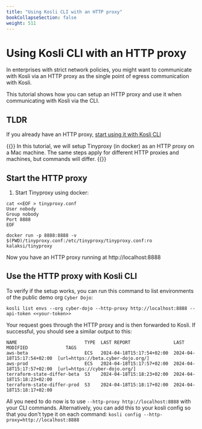 ```yaml
---
title: "Using Kosli CLI with an HTTP proxy"
bookCollapseSection: false
weight: 511
---
```


# Using Kosli CLI with an HTTP proxy

In enterprises with strict network policies, you might want to communicate with Kosli via an HTTP proxy as the single point of egress communication with Kosli. 

This tutorial shows how you can setup an HTTP proxy and use it when communicating with Kosli via the CLI.

## TLDR

If you already have an HTTP proxy, [start using it with Kosli CLI](#use-the-http-proxy-with-kosli-cli)


{{<hint info>}}
In this tutorial, we will setup Tinyproxy (in docker) as an HTTP proxy on a Mac machine.
The same steps apply for different HTTP proxies and machines, but commands will differ.
{{</hint>}}


## Start the HTTP proxy

1. Start Tinyproxy using docker:

```shell {.command}
cat <<EOF > tinyproxy.conf
User nobody
Group nobody
Port 8888
EOF

docker run -p 8888:8888 -v $(PWD)/tinyproxy.conf:/etc/tinyproxy/tinyproxy.conf:ro kalaksi/tinyproxy
```



Now you have an HTTP proxy running at http://localhost:8888

## Use the HTTP proxy with Kosli CLI

To verify if the setup works, you can run this command to list environments of the public demo org `Cyber Dojo`:

```shell {.command}
kosli list envs --org cyber-dojo --http-proxy http://localhost:8888 --api-token <<your-token>>
```

Your request goes through the HTTP proxy and is then forwarded to Kosli. If successful, you should see a similar output to this:

```
NAME                         TYPE  LAST REPORT                LAST MODIFIED              TAGS
aws-beta                     ECS   2024-04-18T15:17:54+02:00  2024-04-18T15:17:54+02:00  [url=https://beta.cyber-dojo.org/]
aws-prod                     ECS   2024-04-18T15:17:57+02:00  2024-04-18T15:17:57+02:00  [url=https://cyber-dojo.org/]
terraform-state-differ-beta  S3    2024-04-18T15:18:23+02:00  2024-04-18T15:18:23+02:00  
terraform-state-differ-prod  S3    2024-04-18T15:18:17+02:00  2024-04-18T15:18:17+02:00 
```

All you need to do now is to use `--http-proxy http://localhost:8888` with your CLI commands.
Alternatively, you can add this to your kosli config so that you don't type it on each command:
`kosli config --http-proxy=http://localhost:8888`
